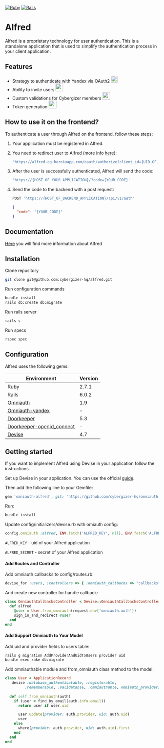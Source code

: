 [![Ruby](https://img.shields.io/badge/Ruby-2.7.1-brightgreen.svg?style=flat)](https://www.ruby-lang.org/en/)
[![Rails](https://img.shields.io/badge/Rails-6.0.2-blue.svg?style=flat)](https://rubyonrails.org/)


# Alfred

Alfred is a proprietary technology for user authentication. This is a standalone application that is used to simplify the authentication process in your client application.

## Features

- Strategy to authenticate with Yandex via OAuth2   <img src='https://cdn-icons-png.flaticon.com/512/226/226266.png' width='22'>
- Ability to invite users   <img src='https://cdn-icons-png.flaticon.com/512/921/921347.png' width='25'>
- Custom validations for Cybergizer members   <img src='https://cdn-icons-png.flaticon.com/512/508/508250.png' width='25'>
- Token generation   <img src='https://cdn-icons-png.flaticon.com/512/1680/1680173.png' width='25'>

## How to use it on the frontend?

To authenticate a user through Alfred on the frontend, follow these steps:

1. Your application must be registered in Alfred.
2. You need to redirect user to Alfred (more info [here](https://github.com/cybergizer-hq/alfred/wiki/Authorization-Request)):
    
    ```bash
    'https://alfred-cg.herokuapp.com/oauth/authorize?client_id={UID_OF_YOUR_APPLICATION}&redirect_uri=https%3A%2F%2{HOST_OF_YOUR_APPLICATION}&response_type=code&scope=user'
    ```
    
3. After the user is successfully authenticated, Alfred will send the code:

    ```bash
    'https://{HOST_OF_YOUR_APPLICATION}/?code={YOUR_CODE}'
    ```
4. Send the code to the backend with a post request:
    ```bash
    POST 'https://{HOST_OF_BACKEND_APPLICATION}/api/v1/auth'
    ```

    ```json
    {
      "code": "{YOUR_CODE}"
    }
    ```

## Documentation

[Here](https://github.com/cybergizer-hq/alfred/wiki) you will find more information about Alfred

## Installation

Clone repository

```bash
git clone git@github.com:cybergizer-hq/alfred.git
```

Run configuration commands

```bash
bundle install
rails db:create db:migrate
```

Run rails server

```bash
rails s
```

Run specs

```bash
rspec spec
```

## Configuration

Alfred uses the following gems:

| Environment | Version |
| ------ | ------ |
| Ruby | 2.7.1 |
| Rails | 6.0.2 |
| [Omniauth](https://github.com/omniauth/omniauth) | 1.9 |
| [Omniauth-yandex](https://github.com/evrone/omniauth-yandex) | - |
| [Doorkeeper](https://github.com/doorkeeper-gem/doorkeeper) | 5.3 |
| [Doorkeeper-openid_connect](https://github.com/doorkeeper-gem/doorkeeper-openid_connect) | - |
| [Devise](https://github.com/heartcombo/devise) | 4.7 |

## Getting started

If you want to implement Alfred using Devise in your application follow the instructions.

Set up Devise in your application. You can use the official [guide](https://github.com/heartcombo/devise#getting-started).

Then add the following line to your Gemfile:

```ruby
gem 'omniauth-alfred', git: 'https://github.com/cybergizer-hq/omniauth-alfred', branch: 'master'
```

Run:

```bash
bundle install
```

Update config/initializers/devise.rb with omiauth config:

```ruby
config.omniauth :alfred, ENV.fetch('ALFRED_KEY', nil), ENV.fetch('ALFRED_SECRET', nil), scope: 'user'
```

`ALFRED_KEY` - uid of your Alfred application

`ALFRED_SECRET` - secret of your Alfred application

#### Add Routes and Controller

Add omniauth callbacks to config/routes.rb:

```ruby
devise_for :users, :controllers => { :omniauth_callbacks => "callbacks" }
```

And create new controller for handle callback:

```ruby
class OmniauthCallbacksController < Devise::OmniauthCallbacksController
  def alfred
    @user = User.from_omniauth(request.env['omniauth.auth'])
    sign_in_and_redirect @user
  end
end
```

#### Add Support Omniauth to Your Model

Add uid and provider fields to users table:

```bash
rails g migration AddProviderAndUidToUsers provider uid
bundle exec rake db:migrate
```

Add omniauthable module and from_omniauth class method to the model:

```ruby
class User < ApplicationRecord
   devise :database_authenticatable, :registerable,
         :rememberable, :validatable, :omniauthable, omniauth_providers: [:alfred]
  
  def self.from_omniauth(auth)
    if (user = find_by_email(auth.info.email))
      return user if user.uid

      user.update(provider: auth.provider, uid: auth.uid)
      user
    else
      where(provider: auth.provider, uid: auth.uid).first
    end
  end
end
```

